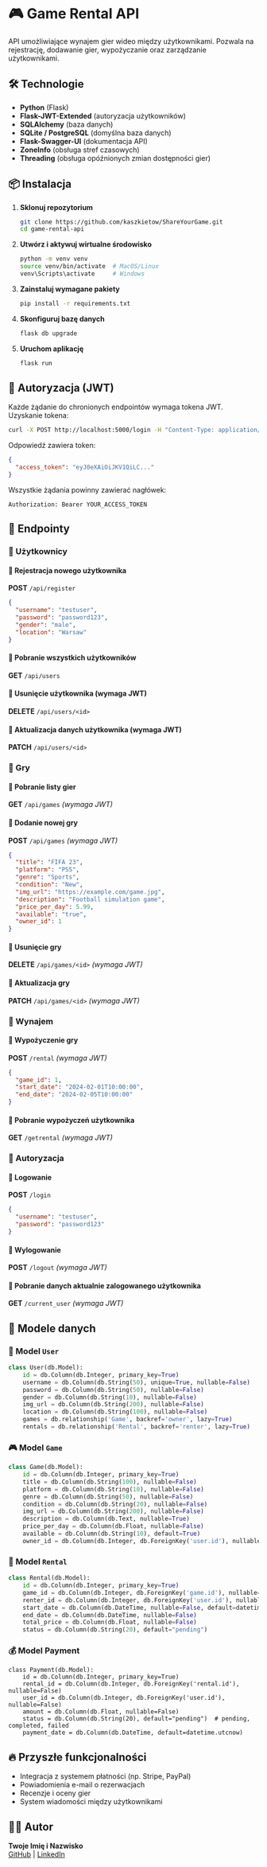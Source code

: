 # 🎮 Game Rental API

API umożliwiające wynajem gier wideo między użytkownikami. Pozwala na rejestrację, dodawanie gier, wypożyczanie oraz zarządzanie użytkownikami.

## 🛠 Technologie

- **Python** (Flask)
- **Flask-JWT-Extended** (autoryzacja użytkowników)
- **SQLAlchemy** (baza danych)
- **SQLite / PostgreSQL** (domyślna baza danych)
- **Flask-Swagger-UI** (dokumentacja API)
- **ZoneInfo** (obsługa stref czasowych)
- **Threading** (obsługa opóźnionych zmian dostępności gier)

## 📦 Instalacja

1. **Sklonuj repozytorium**
   ```sh
   git clone https://github.com/kaszkietow/ShareYourGame.git
   cd game-rental-api
   ```

2. **Utwórz i aktywuj wirtualne środowisko**
   ```sh
   python -m venv venv
   source venv/bin/activate  # MacOS/Linux
   venv\Scripts\activate     # Windows
   ```

3. **Zainstaluj wymagane pakiety**
   ```sh
   pip install -r requirements.txt
   ```

4. **Skonfiguruj bazę danych**
   ```sh
   flask db upgrade
   ```

5. **Uruchom aplikację**
   ```sh
   flask run
   ```

## 🔑 Autoryzacja (JWT)

Każde żądanie do chronionych endpointów wymaga tokena JWT. Uzyskanie tokena:
```sh
curl -X POST http://localhost:5000/login -H "Content-Type: application/json" -d '{"username":"testuser","password":"password"}'
```
Odpowiedź zawiera token:
```json
{
  "access_token": "eyJ0eXAiOiJKV1QiLC..."
}
```
Wszystkie żądania powinny zawierać nagłówek:
```
Authorization: Bearer YOUR_ACCESS_TOKEN
```

## 📌 Endpointy

### 🔹 Użytkownicy

#### 🔹 Rejestracja nowego użytkownika
**POST** `/api/register`
```json
{
  "username": "testuser",
  "password": "password123",
  "gender": "male",
  "location": "Warsaw"
}
```

#### 🔹 Pobranie wszystkich użytkowników
**GET** `/api/users`

#### 🔹 Usunięcie użytkownika (wymaga JWT)  
**DELETE** `/api/users/<id>`

#### 🔹 Aktualizacja danych użytkownika (wymaga JWT)  
**PATCH** `/api/users/<id>`

### 🔹 Gry

#### 🔹 Pobranie listy gier  
**GET** `/api/games` _(wymaga JWT)_

#### 🔹 Dodanie nowej gry  
**POST** `/api/games` _(wymaga JWT)_
```json
{
  "title": "FIFA 23",
  "platform": "PS5",
  "genre": "Sports",
  "condition": "New",
  "img_url": "https://example.com/game.jpg",
  "description": "Football simulation game",
  "price_per_day": 5.99,
  "available": "true",
  "owner_id": 1
}
```

#### 🔹 Usunięcie gry  
**DELETE** `/api/games/<id>` _(wymaga JWT)_

#### 🔹 Aktualizacja gry  
**PATCH** `/api/games/<id>` _(wymaga JWT)_

### 🔹 Wynajem

#### 🔹 Wypożyczenie gry  
**POST** `/rental` _(wymaga JWT)_
```json
{
  "game_id": 1,
  "start_date": "2024-02-01T10:00:00",
  "end_date": "2024-02-05T10:00:00"
}
```

#### 🔹 Pobranie wypożyczeń użytkownika  
**GET** `/getrental` _(wymaga JWT)_

### 🔹 Autoryzacja

#### 🔹 Logowanie  
**POST** `/login`
```json
{
  "username": "testuser",
  "password": "password123"
}
```

#### 🔹 Wylogowanie  
**POST** `/logout` _(wymaga JWT)_

#### 🔹 Pobranie danych aktualnie zalogowanego użytkownika  
**GET** `/current_user` _(wymaga JWT)_

## 📌 Modele danych

### 🧑 Model `User`
```python
class User(db.Model):
    id = db.Column(db.Integer, primary_key=True)
    username = db.Column(db.String(50), unique=True, nullable=False)
    password = db.Column(db.String(50), nullable=False)
    gender = db.Column(db.String(10), nullable=False)
    img_url = db.Column(db.String(200), nullable=False)
    location = db.Column(db.String(100), nullable=False)
    games = db.relationship('Game', backref='owner', lazy=True)
    rentals = db.relationship('Rental', backref='renter', lazy=True)
```

### 🎮 Model `Game`
```python
class Game(db.Model):
    id = db.Column(db.Integer, primary_key=True)
    title = db.Column(db.String(100), nullable=False)
    platform = db.Column(db.String(10), nullable=False)
    genre = db.Column(db.String(50), nullable=False)
    condition = db.Column(db.String(20), nullable=False)
    img_url = db.Column(db.String(200), nullable=False)
    description = db.Column(db.Text, nullable=True)
    price_per_day = db.Column(db.Float, nullable=False)
    available = db.Column(db.String(10), default=True)
    owner_id = db.Column(db.Integer, db.ForeignKey('user.id'), nullable=False)
```

### 📅 Model `Rental`
```python
class Rental(db.Model):
    id = db.Column(db.Integer, primary_key=True)
    game_id = db.Column(db.Integer, db.ForeignKey('game.id'), nullable=False)
    renter_id = db.Column(db.Integer, db.ForeignKey('user.id'), nullable=False)
    start_date = db.Column(db.DateTime, nullable=False, default=datetime.utcnow)
    end_date = db.Column(db.DateTime, nullable=False)
    total_price = db.Column(db.Float, nullable=False)
    status = db.Column(db.String(20), default="pending")
```
### 💰 Model Payment
```
class Payment(db.Model):
    id = db.Column(db.Integer, primary_key=True)
    rental_id = db.Column(db.Integer, db.ForeignKey('rental.id'), nullable=False)
    user_id = db.Column(db.Integer, db.ForeignKey('user.id'), nullable=False)
    amount = db.Column(db.Float, nullable=False)
    status = db.Column(db.String(20), default="pending")  # pending, completed, failed
    payment_date = db.Column(db.DateTime, default=datetime.utcnow)
```


## 🔥 Przyszłe funkcjonalności

- Integracja z systemem płatności (np. Stripe, PayPal)
- Powiadomienia e-mail o rezerwacjach
- Recenzje i oceny gier
- System wiadomości między użytkownikami

## 👨‍💻 Autor

**Twoje Imię i Nazwisko**  
[GitHub](https://github.com/twoje-github) | [LinkedIn](https://linkedin.com/in/twoje-linkedin)
